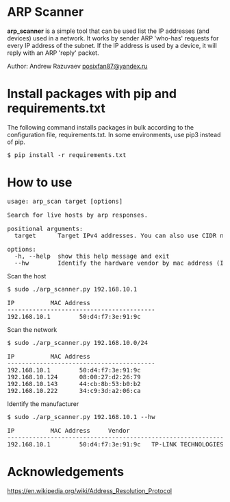 # ARP Scanner
**arp_scanner** is a simple tool that can be used list the IP addresses (and devices) used in a network. It works by sender ARP 'who-has' requests for every IP address of the subnet. If the IP address is used by a device, it will reply with an ARP 'reply' packet.

Author: Andrew Razuvaev <posixfan87@yandex.ru>

# Install packages with pip and requirements.txt

The following command installs packages in bulk according to the configuration file, requirements.txt. In some environments, use pip3 instead of pip.
<pre>$ pip install -r requirements.txt</pre>

# How to use
<pre>usage: arp_scan target [options]

Search for live hosts by arp responses.

positional arguments:
  target      Target IPv4 addresses. You can also use CIDR notation 10.0.0.0/24

options:
  -h, --help  show this help message and exit
  --hw        Identify the hardware vendor by mac address (Internet needed)</pre>

Scan the host
<pre>
$ sudo ./arp_scanner.py 192.168.10.1 

IP			MAC Address
-----------------------------------------
192.168.10.1		50:d4:f7:3e:91:9c	</pre>

Scan the network
<pre>
$ sudo ./arp_scanner.py 192.168.10.0/24

IP			MAC Address
-----------------------------------------
192.168.10.1		50:d4:f7:3e:91:9c	
192.168.10.124		08:00:27:d2:26:79	
192.168.10.143		44:cb:8b:53:b0:b2	
192.168.10.222		34:c9:3d:a2:06:ca	
</pre>

Identify the manufacturer
<pre>
$ sudo ./arp_scanner.py 192.168.10.1 --hw

IP			MAC Address		Vendor
------------------------------------------------------------------------
192.168.10.1		50:d4:f7:3e:91:9c	TP-LINK TECHNOLOGIES CO.,LTD.
</pre>

# Acknowledgements
https://en.wikipedia.org/wiki/Address_Resolution_Protocol
